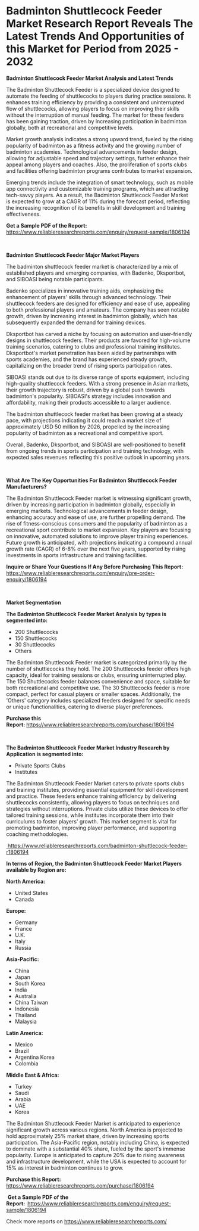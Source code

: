 <p><h1>Badminton Shuttlecock Feeder Market Research Report Reveals The Latest Trends And Opportunities of this Market for Period from 2025 - 2032</h1></p><p><strong>Badminton Shuttlecock Feeder Market Analysis and Latest Trends</strong></p>
<p><p>The Badminton Shuttlecock Feeder is a specialized device designed to automate the feeding of shuttlecocks to players during practice sessions. It enhances training efficiency by providing a consistent and uninterrupted flow of shuttlecocks, allowing players to focus on improving their skills without the interruption of manual feeding. The market for these feeders has been gaining traction, driven by increasing participation in badminton globally, both at recreational and competitive levels.</p><p>Market growth analysis indicates a strong upward trend, fueled by the rising popularity of badminton as a fitness activity and the growing number of badminton academies. Technological advancements in feeder design, allowing for adjustable speed and trajectory settings, further enhance their appeal among players and coaches. Also, the proliferation of sports clubs and facilities offering badminton programs contributes to market expansion.</p><p>Emerging trends include the integration of smart technology, such as mobile app connectivity and customizable training programs, which are attracting tech-savvy players. As a result, the Badminton Shuttlecock Feeder Market is expected to grow at a CAGR of 11% during the forecast period, reflecting the increasing recognition of its benefits in skill development and training effectiveness.</p></p>
<p><strong>Get a Sample PDF of the Report:&nbsp;</strong> <a href="https://www.reliableresearchreports.com/enquiry/request-sample/1806194?utm_campaign=2009&utm_medium=2&utm_source=Github&utm_content=ia&utm_term=08022025&utm_id=badminton-shuttlecock-feeder">https://www.reliableresearchreports.com/enquiry/request-sample/1806194</a></p>
<p>&nbsp;</p>
<p><strong>Badminton Shuttlecock Feeder Major Market Players</strong></p>
<p><p>The badminton shuttlecock feeder market is characterized by a mix of established players and emerging companies, with Badenko, Dksportbot, and SIBOASI being notable participants. </p><p>Badenko specializes in innovative training aids, emphasizing the enhancement of players' skills through advanced technology. Their shuttlecock feeders are designed for efficiency and ease of use, appealing to both professional players and amateurs. The company has seen notable growth, driven by increasing interest in badminton globally, which has subsequently expanded the demand for training devices.</p><p>Dksportbot has carved a niche by focusing on automation and user-friendly designs in shuttlecock feeders. Their products are favored for high-volume training scenarios, catering to clubs and professional training institutes. Dksportbot's market penetration has been aided by partnerships with sports academies, and the brand has experienced steady growth, capitalizing on the broader trend of rising sports participation rates.</p><p>SIBOASI stands out due to its diverse range of sports equipment, including high-quality shuttlecock feeders. With a strong presence in Asian markets, their growth trajectory is robust, driven by a global push towards badminton's popularity. SIBOASI's strategy includes innovation and affordability, making their products accessible to a larger audience.</p><p>The badminton shuttlecock feeder market has been growing at a steady pace, with projections indicating it could reach a market size of approximately USD 50 million by 2026, propelled by the increasing popularity of badminton as a recreational and competitive sport.</p><p>Overall, Badenko, Dksportbot, and SIBOASI are well-positioned to benefit from ongoing trends in sports participation and training technology, with expected sales revenues reflecting this positive outlook in upcoming years.</p></p>
<p>&nbsp;</p>
<p><strong>What Are The Key Opportunities For Badminton Shuttlecock Feeder Manufacturers?</strong></p>
<p><p>The Badminton Shuttlecock Feeder market is witnessing significant growth, driven by increasing participation in badminton globally, especially in emerging markets. Technological advancements in feeder design, enhancing accuracy and ease of use, are further propelling demand. The rise of fitness-conscious consumers and the popularity of badminton as a recreational sport contribute to market expansion. Key players are focusing on innovative, automated solutions to improve player training experiences. Future growth is anticipated, with projections indicating a compound annual growth rate (CAGR) of 6-8% over the next five years, supported by rising investments in sports infrastructure and training facilities.</p></p>
<p><strong>Inquire or Share Your Questions If Any Before Purchasing This Report:</strong> <a href="https://www.reliableresearchreports.com/enquiry/pre-order-enquiry/1806194?utm_campaign=2009&utm_medium=2&utm_source=Github&utm_content=ia&utm_term=08022025&utm_id=badminton-shuttlecock-feeder">https://www.reliableresearchreports.com/enquiry/pre-order-enquiry/1806194</a></p>
<p>&nbsp;</p>
<p><strong>Market Segmentation</strong></p>
<p><strong>The Badminton Shuttlecock Feeder Market Analysis by types is segmented into:</strong></p>
<p><ul><li>200 Shuttlecocks</li><li>150 Shuttlecocks</li><li>30 Shuttlecocks</li><li>Others</li></ul></p>
<p><p>The Badminton Shuttlecock Feeder market is categorized primarily by the number of shuttlecocks they hold. The 200 Shuttlecocks feeder offers high capacity, ideal for training sessions or clubs, ensuring uninterrupted play. The 150 Shuttlecocks feeder balances convenience and space, suitable for both recreational and competitive use. The 30 Shuttlecocks feeder is more compact, perfect for casual players or smaller spaces. Additionally, the 'Others' category includes specialized feeders designed for specific needs or unique functionalities, catering to diverse player preferences.</p></p>
<p><strong>Purchase this Report:&nbsp;</strong><a href="https://www.reliableresearchreports.com/purchase/1806194?utm_campaign=2009&utm_medium=2&utm_source=Github&utm_content=ia&utm_term=08022025&utm_id=badminton-shuttlecock-feeder">https://www.reliableresearchreports.com/purchase/1806194</a></p>
<p>&nbsp;</p>
<p><strong>The Badminton Shuttlecock Feeder Market Industry Research by Application is segmented into:</strong></p>
<p><ul><li>Private Sports Clubs</li><li>Institutes</li></ul></p>
<p><p>The Badminton Shuttlecock Feeder Market caters to private sports clubs and training institutes, providing essential equipment for skill development and practice. These feeders enhance training efficiency by delivering shuttlecocks consistently, allowing players to focus on techniques and strategies without interruptions. Private clubs utilize these devices to offer tailored training sessions, while institutes incorporate them into their curriculums to foster players' growth. This market segment is vital for promoting badminton, improving player performance, and supporting coaching methodologies.</p></p>
<p><a href="https://www.reliableresearchreports.com/badminton-shuttlecock-feeder-r1806194?utm_campaign=2009&utm_medium=2&utm_source=Github&utm_content=ia&utm_term=08022025&utm_id=badminton-shuttlecock-feeder">&nbsp;https://www.reliableresearchreports.com/badminton-shuttlecock-feeder-r1806194</a></p>
<p><strong>In terms of Region, the Badminton Shuttlecock Feeder Market Players available by Region are:</strong></p>
<p>
    <p> <strong> North America: </strong>
        <ul>
            <li>United States</li>
            <li>Canada</li>
        </ul>
        </p> 
    <p> <strong> Europe: </strong>
        <ul>
            <li>Germany</li>
            <li>France</li>
            <li>U.K.</li>
            <li>Italy</li>
            <li>Russia</li>
        </ul>
        </p> 
    <p> <strong> Asia-Pacific: </strong>
        <ul>
            <li>China</li>
            <li>Japan</li>
            <li>South Korea</li>
            <li>India</li>
            <li>Australia</li>
            <li>China Taiwan</li>
            <li>Indonesia</li>
            <li>Thailand</li>
            <li>Malaysia</li>
        </ul>
        </p> 
    <p> <strong> Latin America: </strong>
        <ul>
            <li>Mexico</li>
            <li>Brazil</li>
            <li>Argentina Korea</li>
            <li>Colombia</li>
        </ul>
        </p> 
    <p> <strong> Middle East & Africa: </strong>
        <ul>
            <li>Turkey</li>
            <li>Saudi</li>
            <li>Arabia</li>
            <li>UAE</li>
            <li>Korea</li>
        </ul>
    </p>
    </p>
<p><p>The Badminton Shuttlecock Feeder Market is anticipated to experience significant growth across various regions. North America is projected to hold approximately 25% market share, driven by increasing sports participation. The Asia-Pacific region, notably including China, is expected to dominate with a substantial 40% share, fueled by the sport's immense popularity. Europe is anticipated to capture 20% due to rising awareness and infrastructure development, while the USA is expected to account for 15% as interest in badminton continues to grow.</p></p>
<p><strong>Purchase this Report: </strong><a href="https://www.reliableresearchreports.com/purchase/1806194?utm_campaign=2009&utm_medium=2&utm_source=Github&utm_content=ia&utm_term=08022025&utm_id=badminton-shuttlecock-feeder">https://www.reliableresearchreports.com/purchase/1806194</a></p>
<p>&nbsp;<strong>Get a Sample PDF of the Report:&nbsp;&nbsp;</strong><a href="https://www.reliableresearchreports.com/enquiry/request-sample/1806194?utm_campaign=2009&utm_medium=2&utm_source=Github&utm_content=ia&utm_term=08022025&utm_id=badminton-shuttlecock-feeder">https://www.reliableresearchreports.com/enquiry/request-sample/1806194</a></p>
<p><strong></strong></p>
<p>Check more reports on <a href="https://www.reliableresearchreports.com/?utm_campaign=2009&utm_medium=2&utm_source=Github&utm_content=ia&utm_term=08022025&utm_id=badminton-shuttlecock-feeder">https://www.reliableresearchreports.com/</a></p>